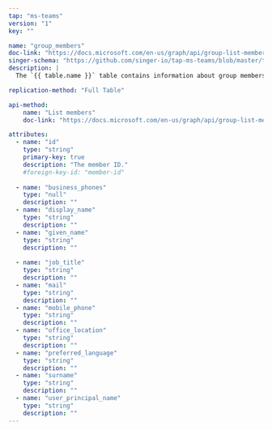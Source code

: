 ```yaml
---
tap: "ms-teams"
version: "1"
key: ""

name: "group_members"
doc-link: "https://docs.microsoft.com/en-us/graph/api/group-list-members?view=graph-rest-1.0&tabs=http"
singer-schema: "https://github.com/singer-io/tap-ms-teams/blob/master/tap_ms_teams/schemas/group_members.json"
description: |
  The `{{ table.name }}` table contains information about group members in your Microsoft account. Members can be users, organizational contacts, devices, service principals, and other groups.

replication-method: "Full Table"

api-method:
    name: "List members"
    doc-link: "https://docs.microsoft.com/en-us/graph/api/group-list-members?view=graph-rest-1.0&tabs=http"

attributes:
  - name: "id"
    type: "string"
    primary-key: true
    description: "The member ID."
    #foreign-key-id: "member-id"
    
  - name: "business_phones"
    type: "null"
    description: ""
  - name: "display_name"
    type: "string"
    description: ""
  - name: "given_name"
    type: "string"
    description: ""
  
  - name: "job_title"
    type: "string"
    description: ""
  - name: "mail"
    type: "string"
    description: ""
  - name: "mobile_phone"
    type: "string"
    description: ""
  - name: "office_location"
    type: "string"
    description: ""
  - name: "preferred_language"
    type: "string"
    description: ""
  - name: "surname"
    type: "string"
    description: ""
  - name: "user_principal_name"
    type: "string"
    description: ""
---
```


